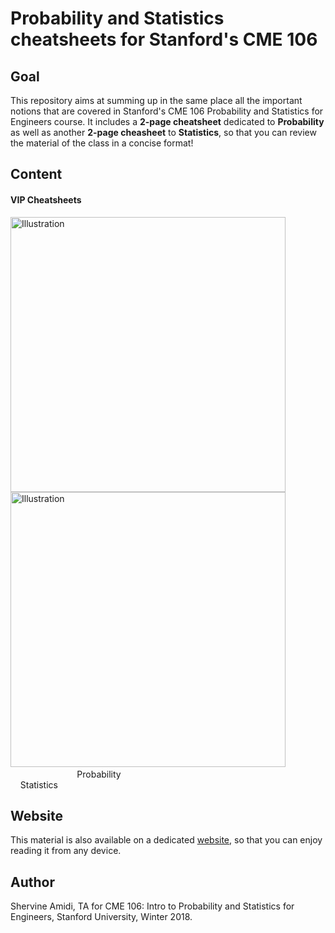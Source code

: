 # Probability and Statistics cheatsheets for Stanford's CME 106
## Goal
This repository aims at summing up in the same place all the important notions that are covered in Stanford's CME 106 Probability and Statistics for Engineers course. It includes a **2-page cheatsheet** dedicated to **Probability** as well as another **2-page cheasheet** to **Statistics**, so that you can review the material of the class in a concise format!

## Content
#### VIP Cheatsheets
<a href="https://github.com/shervinea/stanford-cme-106-probability-and-statistics/blob/master/cheatsheet-probability.pdf"><img src="https://stanford.edu/~shervine/teaching/cme-106/illustrations/cover/en-001.png?" alt="Illustration" width="440px"/></a><a href="https://github.com/shervinea/stanford-cme-106-probability-and-statistics/blob/master/cheatsheet-statistics.pdf"><img src="https://stanford.edu/~shervine/teaching/cme-106/illustrations/cover/en-002.png?" alt="Illustration" width="440px"/></a> &nbsp; &nbsp; &nbsp; &nbsp; &nbsp; &nbsp; &nbsp; &nbsp; &nbsp; &nbsp; &nbsp; &nbsp; &nbsp; &nbsp; &nbsp; &nbsp; &nbsp; &nbsp; &nbsp;&nbsp; &nbsp; &nbsp; Probability &nbsp; &nbsp; &nbsp; &nbsp; &nbsp; &nbsp; &nbsp; &nbsp; &nbsp; &nbsp; &nbsp; &nbsp; &nbsp; &nbsp; &nbsp; &nbsp;&nbsp; &nbsp; &nbsp; &nbsp; &nbsp; &nbsp; &nbsp; &nbsp; &nbsp; &nbsp; &nbsp; &nbsp; &nbsp; &nbsp; &nbsp; &nbsp; &nbsp; &nbsp; &nbsp; &nbsp; &nbsp; &nbsp; &nbsp; &nbsp; &nbsp; &nbsp; &nbsp; &nbsp; Statistics

## Website
This material is also available on a dedicated [website](https://stanford.edu/~shervine/teaching/cme-106), so that you can enjoy reading it from any device.

## Author
Shervine Amidi, TA for CME 106: Intro to Probability and Statistics for Engineers, Stanford University, Winter 2018.
